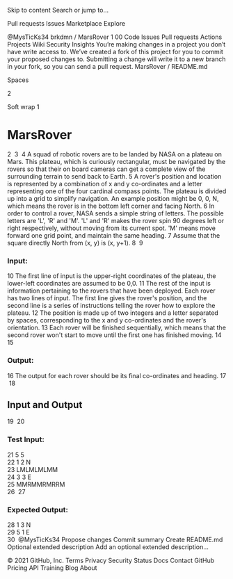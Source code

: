 Skip to content
Search or jump to…

Pull requests
Issues
Marketplace
Explore
 
@MysTicKs34 
brkdmn
/
MarsRover
1
00
Code
Issues
Pull requests
Actions
Projects
Wiki
Security
Insights
You’re making changes in a project you don’t have write access to. We’ve created a fork of this project for you to commit your proposed changes to. Submitting a change will write it to a new branch in your fork, so you can send a pull request.
MarsRover
/
README.md
 

Spaces

2

Soft wrap
1
# MarsRover
2
​
3
​
4
A squad of robotic rovers are to be landed by NASA on a plateau on Mars. This plateau, which is curiously rectangular, must be navigated by the rovers so that their on board cameras can get a complete view of the surrounding terrain to send back to Earth.
5
A rover's position and location is represented by a combination of x and y co-ordinates and a letter representing one of the four cardinal compass points. The plateau is divided up into a grid to simplify navigation. An example position might be 0, 0, N, which means the rover is in the bottom left corner and facing North.
6
In order to control a rover, NASA sends a simple string of letters. The possible letters are 'L', 'R' and 'M'. 'L' and 'R' makes the rover spin 90 degrees left or right respectively, without moving from its current spot. 'M' means move forward one grid point, and maintain the same heading.
7
Assume that the square directly North from (x, y) is (x, y+1).
8
​
9
### Input:
10
The first line of input is the upper-right coordinates of the plateau, the lower-left coordinates are assumed to be 0,0.
11
The rest of the input is information pertaining to the rovers that have been deployed. Each rover has two lines of input. The first line gives the rover's position, and the second line is a series of instructions telling the rover how to explore the plateau.
12
The position is made up of two integers and a letter separated by spaces, corresponding to the x and y co-ordinates and the rover's orientation.
13
Each rover will be finished sequentially, which means that the second rover won't start to move until the first one has finished moving.
14
​
15
### Output:
16
The output for each rover should be its final co-ordinates and heading.
17
​
18
## Input and Output
19
​
20
### Test Input:
21
5 5<br/>
22
1 2 N<br/>
23
LMLMLMLMM<br/> 
24
3 3 E<br/>
25
MMRMMRMRRM<br/>
26
​
27
### Expected Output:
28
1 3 N<br/>
29
5 1 E<br/>
30
​
@MysTicKs34
Propose changes
Commit summary
Create README.md
Optional extended description
Add an optional extended description…
 
© 2021 GitHub, Inc.
Terms
Privacy
Security
Status
Docs
Contact GitHub
Pricing
API
Training
Blog
About

